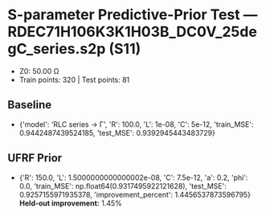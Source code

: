 # S-parameter Predictive-Prior Test — RDEC71H106K3K1H03B_DC0V_25degC_series.s2p (S11)
- Z0: 50.00 Ω
- Train points: 320  |  Test points: 81

## Baseline
- {'model': 'RLC series -> Γ', 'R': 100.0, 'L': 1e-08, 'C': 5e-12, 'train_MSE': 0.9442487439524185, 'test_MSE': 0.9392945443483729}

## UFRF Prior
- {'R': 150.0, 'L': 1.5000000000000002e-08, 'C': 7.5e-12, 'a': 0.2, 'phi': 0.0, 'train_MSE': np.float64(0.9317495922121628), 'test_MSE': 0.9257155971935378, 'improvement_percent': 1.4456537873596795}
**Held-out improvement:** 1.45%